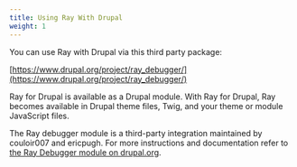 ```yaml
---
title: Using Ray With Drupal
weight: 1
---
```


You can use Ray with Drupal via this third party package:

[https://www.drupal.org/project/ray_debugger/](https://www.drupal.org/project/ray_debugger/)

Ray for Drupal is available as a Drupal module. With Ray for Drupal, Ray becomes available in Drupal theme files, Twig, and your theme or module JavaScript files.

The Ray debugger module is a third-party integration maintained by couloir007 and ericpugh. For more instructions and documentation refer to [the Ray Debugger module on drupal.org](https://www.drupal.org/project/ray_debugger/).

